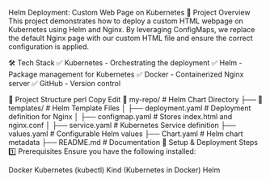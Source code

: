 Helm Deployment: Custom Web Page on Kubernetes
📌 Project Overview
This project demonstrates how to deploy a custom HTML webpage on Kubernetes using Helm and Nginx.
By leveraging ConfigMaps, we replace the default Nginx page with our custom HTML file and ensure the correct configuration is applied.

🛠️ Tech Stack
✅ Kubernetes - Orchestrating the deployment
✅ Helm - Package management for Kubernetes
✅ Docker - Containerized Nginx server
✅ GitHub - Version control

📂 Project Structure
perl
Copy
Edit
📁 my-repo/                    # Helm Chart Directory
 ├── 📁 templates/              # Helm Template Files
 │   ├── deployment.yaml        # Deployment definition for Nginx
 │   ├── configmap.yaml         # Stores index.html and nginx.conf
 │   ├── service.yaml           # Kubernetes Service definition
 ├── values.yaml                # Configurable Helm values
 ├── Chart.yaml                 # Helm chart metadata
 ├── README.md                  # Documentation
🚀 Setup & Deployment Steps
1️⃣ Prerequisites
Ensure you have the following installed:

Docker
Kubernetes (kubectl)
Kind (Kubernetes in Docker)
Helm
